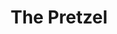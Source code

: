 ---
pid: rs195
title: The Pretzel
location_transcription: 
coordinates: "[-75.171879540418, 39.949523117271]"
zipcode: NJ08034
gen_neighborhood: 
neighborhood: 
outside_phl: Cherry Hill NJ
age: '51'
age_range: 50-59
instagram: 
image_file_name: rs_195.jpg
proposal_transcription: 
topic: Food
topic_summary: '0'
type: Other No Form
keywords_other: pretzel
credit: Tim
image_labels: 
twitter: 
facebook: 
permalink: "/monuments/rs195/"
layout: item-page
---